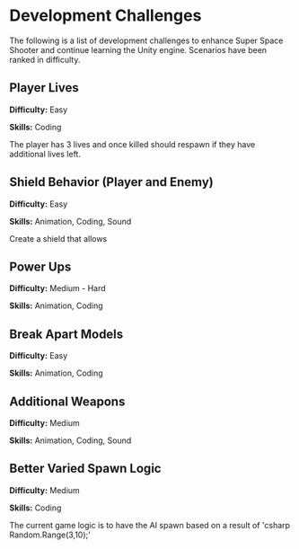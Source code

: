 # Development Challenges
The following is a list of development challenges to enhance Super Space Shooter and continue learning the Unity engine. Scenarios have been ranked in difficulty.

## Player Lives
**Difficulty:** Easy

**Skills:** Coding

The player has 3 lives and once killed should respawn if they have additional lives left. 

## Shield Behavior (Player and Enemy)
**Difficulty:** Easy

**Skills:** Animation, Coding, Sound

Create a shield that allows 

## Power Ups
**Difficulty:** Medium - Hard

**Skills:** Animation, Coding

## Break Apart Models
**Difficulty:** Easy

**Skills:** Animation, Coding


## Additional Weapons
**Difficulty:** Medium

**Skills:** Animation, Coding, Sound

## Better Varied Spawn Logic
**Difficulty:** Medium

**Skills:** Coding

The current game logic is to have the AI spawn based on a result of 'csharp Random.Range(3,10);'

